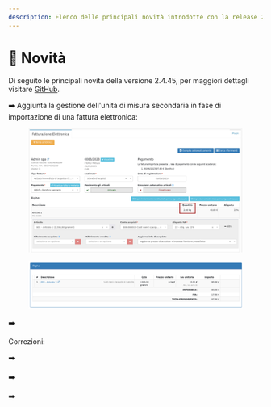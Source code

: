 ```yaml
---
description: Elenco delle principali novità introdotte con la release 2.4.45.
---
```


# 📣 Novità

Di seguito le principali novità della versione 2.4.45, per maggiori dettagli visitare [GitHub](https://github.com/devcode-it/openstamanager).

➡️  Aggiunta la gestione dell'unità di misura secondaria in fase di importazione di una fattura elettronica:

<figure><img src=".gitbook/assets/immagine (6).png" alt=""><figcaption></figcaption></figure>

<figure><img src=".gitbook/assets/immagine (5).png" alt=""><figcaption></figcaption></figure>

➡️&#x20;

Correzioni:

➡️ &#x20;

➡️ &#x20;

➡️&#x20;

